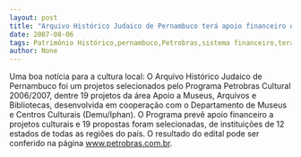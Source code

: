 ```yaml
---
layout: post
title: "Arquivo Histórico Judaico de Pernambuco terá apoio financeiro da Petrobras"
date: 2007-08-06
tags: Patrimônio Histórico,pernambuco,Petrobras,sistema financeiro,terapia
author: None
---
```

Uma boa not&iacute;cia para a cultura local: O Arquivo Hist&oacute;rico Judaico de Pernambuco foi um projetos selecionados pelo Programa Petrobras Cultural 2006/2007, dentre 19 projetos da &aacute;rea Apoio a Museus, Arquivos e Bibliotecas, desenvolvida em coopera&ccedil;&atilde;o com o Departamento de Museus e Centros Culturais (Demu/Iphan).
O Programa prev&ecirc; apoio financeiro a projetos culturais e 19 propostas foram selecionadas, de institui&ccedil;&otilde;es de 12 estados de todas as regi&otilde;es do pa&iacute;s. O resultado do edital pode ser conferido na p&aacute;gina www.petrobras.com.br. 
